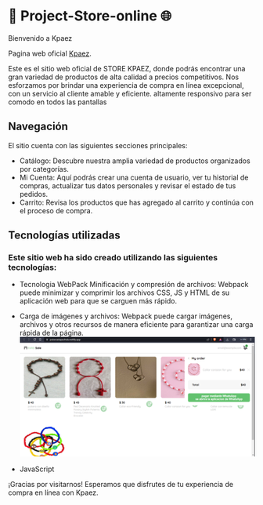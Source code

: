# 🛒 Project-Store-online 🌐
Bienvenido a Kpaez

Pagina web oficial [Kpaez](https://alejandropaez1.github.io/Project-Store-online-/).




Este es el sitio web oficial de STORE KPAEZ, donde podrás encontrar una gran variedad de productos de alta calidad a precios competitivos. Nos esforzamos por brindar una experiencia de compra en línea excepcional, con un servicio al cliente amable y eficiente.
altamente responsivo para ser comodo en todos las pantallas

## Navegación
El sitio cuenta con las siguientes secciones principales:



- Catálogo: Descubre nuestra amplia variedad de productos organizados por categorías.
- Mi Cuenta: Aquí podrás crear una cuenta de usuario, ver tu historial de compras, actualizar tus datos personales y revisar el estado de tus pedidos.
- Carrito: Revisa los productos que has agregado al carrito y continúa con el proceso de compra.
## Tecnologías utilizadas
### Este sitio web ha sido creado utilizando las siguientes tecnologías:
- Tecnologia WebPack Minificación y compresión de archivos: Webpack puede minimizar y comprimir los archivos CSS, JS y HTML de su aplicación web para que se carguen más rápido.

- Carga de imágenes y archivos: Webpack puede cargar imágenes, archivos y otros recursos de manera eficiente para garantizar una carga rápida de la página.
![Menu principal](pantallaprincipal.png)


- JavaScript

¡Gracias por visitarnos! Esperamos que disfrutes de tu experiencia de compra en línea con Kpaez.
